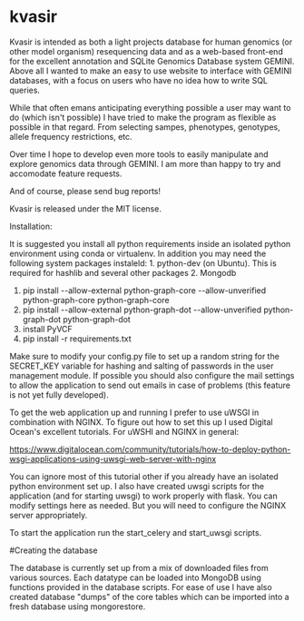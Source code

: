 kvasir
======
Kvasir is intended as both a light projects database for human genomics (or other model organism) resequencing data and as a 
web-based front-end for the excellent annotation and SQLite Genomics Database system GEMINI. Above all I wanted to make an 
easy to use website to interface with GEMINI databases, with a focus on users who have no idea how to write SQL queries. 

While that often emans anticipating everything possible a user may want to do (which isn't possible) I have tried to make the
program as flexible as possible in that regard. From selecting sampes, phenotypes, genotypes, allele frequency restrictions, etc.

Over time I hope to develop even more tools to easily manipulate and explore genomics data through GEMINI. I am
more than happy to try and accomodate feature requests. 

And of course, please send bug reports!

Kvasir is released under the MIT license.

Installation:

It is suggested you install all python requirements inside an isolated python environment using conda or virtualenv.
In addition you may need the following system packages instaleld:
    1. python-dev (on Ubuntu). This is required for hashlib and several other packages
    2. Mongodb


1. pip install --allow-external python-graph-core --allow-unverified python-graph-core python-graph-core
2. pip install --allow-external python-graph-dot --allow-unverified python-graph-dot python-graph-dot
3. install PyVCF
4. pip install -r requirements.txt


Make sure to modify your config.py file to set up a random string for the SECRET_KEY variable for hashing and salting of passwords in the user management module. If possible you should also configure the mail settings to allow the application to send out emails in case of problems (this feature is not yet fully developed).

To get the web application up and running I prefer to use uWSGI in combination with NGINX. To figure out how to set this up
I used Digital Ocean's excellent tutorials. For uWSHI and NGINX in general:

https://www.digitalocean.com/community/tutorials/how-to-deploy-python-wsgi-applications-using-uwsgi-web-server-with-nginx

You can ignore most of this tutorial other if you already have an isolated python environment set up. I also have created uwsgi scripts for the application (and for starting uwsgi) to work properly with flask. You can modify settings here as needed. But you will need to configure the NGINX server appropriately.

To start the application run the start_celery and start_uwsgi scripts.

#Creating the database

The database is currently set up from a mix of downloaded files from various sources. Each datatype can be loaded into MongoDB
using functions provided in the database scripts. For ease of use I have also created database "dumps" of the core tables which
can be imported into a fresh database using mongorestore.